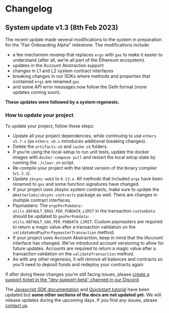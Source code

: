# Changelog

## System update v1.3 (8th Feb 2023)

The recent update made several modifications to the system in preparation for the "Fair Onboarding Alpha" milestone. The modifications include:

- a fee mechanism revamp that replaces `ergs` with `gas` to make it easier to understand (after all, we’re all part of the Ethereum ecosystem).
- updates in the Account Abstraction support
- changes in L1 and L2 system contract interfaces
- breaking changes in our SDKs where methods and properties that contained `ergs` are renamed `gas`
- and some API error messages now follow the Geth format (more updates coming soon).

**These updates were followed by a system regenesis.**

### How to update your project

To update your project, follow these steps:

- Update all your project dependencies, while continuing to use `ethers v5.7.x` (as `ethers v6.x` introduces additional breaking changes).
- Delete the `artifacts-zk` and `cache-zk` folders.
- If you’re using the local-setup to run unit tests, update the docker images with `docker-compose pull` and restart the local setup state by running the `./clear.sh` script.
- Re-compile your project with the latest version of the binary compiler (`v1.3.1`).
- Update `zksync-web3` to `0.13.x`. All methods that included `ergs` have been renamed to `gas` and some function signatures have changed.
- If your project uses zksync system contracts, make sure to update the `@matterlabs/zksync-contracts` package as well. There are changes in multiple contract interfaces.
- Paymasters: The `ergsPerPubdata: utils.DEFAULT_ERGS_PER_PUBDATA_LIMIT` in the transaction `customData` should be updated to `gasPerPubdata: utils.DEFAULT_GAS_PER_PUBDATA_LIMIT`. Custom paymasters are required to return a magic value after a transaction validation on the `validateAndPayForPaymasterTransaction` method.
- If your project uses Account Abstraction, keep in mind that the IAccount interface has changed. We’ve introduced account versioning to allow for future updates. Accounts are required to return a magic value after a transaction validation on the `validateTransaction` method.
- As with any other regenesis, it will remove all balances and contracts so you’ll need to deposit funds and redeploy your contracts again.

If after doing these changes you’re still facing issues, please [create a support ticket in the "dev-support-beta" channed in our Discord](https://join.zksync.dev/).

The [Javascript SDK documentation](../../api/js/getting-started.md) and [Quickstart tutorial](../developer-guides/hello-world.md) have been updated but **some other sections of the docs are not updated yet.** We will release updates during the upcoming days. If you find any issues, please [contact us]((https://join.zksync.dev/)).
